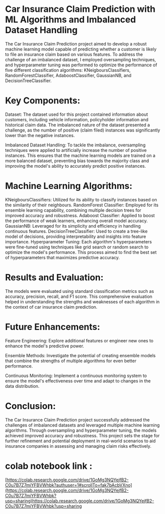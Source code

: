 # Car Insurance Claim Prediction with ML Algorithms and Imbalanced Dataset Handling

The Car Insurance Claim Prediction project aimed to develop a robust machine learning model capable of predicting whether a customer is likely to file an insurance claim based on various features. To address the challenge of an imbalanced dataset, I employed oversampling techniques, and hyperparameter tuning was performed to optimize the performance of five different classification algorithms: KNeigboursClassifiers, RandomForestClassifier, AdaboostClassifier, GaussianNB, and DecisionTreeClassifier.

# Key Components:

Dataset: The dataset used for this project contained information about customers, including vehicle information, policyholder information and historical claim data. The imbalanced nature of the dataset presented a challenge, as the number of positive (claim filed) instances was significantly lower than the negative instances.

Imbalanced Dataset Handling: To tackle the imbalance, oversampling techniques were applied to artificially increase the number of positive instances. This ensures that the machine learning models are trained on a more balanced dataset, preventing bias towards the majority class and improving the model's ability to accurately predict positive instances.

# Machine Learning Algorithms:

KNeigboursClassifiers: Utilized for its ability to classify instances based on the similarity of their neighbours.
RandomForest Classifier: Employed for its ensemble learning capability, combining multiple decision trees for improved accuracy and robustness.
Adaboost Classifier: Applied to boost the performance of weak learners, enhancing overall model accuracy.
GaussianNB: Leveraged for its simplicity and efficiency in handling continuous features.
DecisionTreeClassifier: Used to create a tree-like model of decisions, providing interpretability and insights into feature importance.
Hyperparameter Tuning: Each algorithm's hyperparameters were fine-tuned using techniques like grid search or random search to optimize the model's performance. This process aimed to find the best set of hyperparameters that maximizes predictive accuracy.

# Results and Evaluation:

The models were evaluated using standard classification metrics such as accuracy, precision, recall, and F1 score. This comprehensive evaluation helped in understanding the strengths and weaknesses of each algorithm in the context of car insurance claim prediction.

# Future Enhancements:

Feature Engineering: Explore additional features or engineer new ones to enhance the model's predictive power.

Ensemble Methods: Investigate the potential of creating ensemble models that combine the strengths of multiple algorithms for even better performance.

Continuous Monitoring: Implement a continuous monitoring system to ensure the model's effectiveness over time and adapt to changes in the data distribution.

# Conclusion:

The Car Insurance Claim Prediction project successfully addressed the challenges of imbalanced datasets and leveraged multiple machine learning algorithms. Through oversampling and hyperparameter tuning, the models achieved improved accuracy and robustness. This project sets the stage for further refinement and potential deployment in real-world scenarios to aid insurance companies in assessing and managing claim risks effectively.

# colab notebook link :
[https://colab.research.google.com/drive/1GoMg3NQYejfB2-C0u7B7Z7miYFBVWhbk?authuser=1#scrollTo=fak7bAcbVXno](https://colab.research.google.com/drive/1GoMg3NQYejfB2-C0u7B7Z7miYFBVWhbk?usp=sharing)https://colab.research.google.com/drive/1GoMg3NQYejfB2-C0u7B7Z7miYFBVWhbk?usp=sharing
